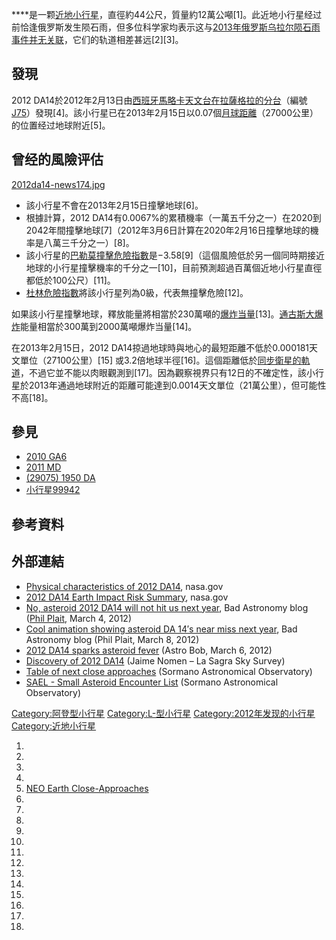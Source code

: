 ****是一颗[近地小行星](../Page/近地小行星.md "wikilink")，直徑約44公尺，質量約12萬公噸\[1\]。此近地小行星经过前恰逢俄罗斯发生陨石雨，但多位科学家均表示这与[2013年俄罗斯乌拉尔陨石雨事件并无关联](https://zh.wikipedia.org/wiki/2013年俄罗斯乌拉尔陨石雨 "wikilink")，它们的轨道相差甚远\[2\]\[3\]。

## 發現

2012 DA14於2012年2月13日由[西班牙](../Page/西班牙.md "wikilink")[馬略卡天文台在](https://zh.wikipedia.org/wiki/馬略卡天文台 "wikilink")[拉薩格拉的](https://zh.wikipedia.org/wiki/拉薩格拉 "wikilink")[分台](https://zh.wikipedia.org/wiki/拉薩格拉天文台 "wikilink")（編號[J75](https://zh.wikipedia.org/wiki/天文台編號列表#J00-J99 "wikilink")）發現\[4\]。該小行星已在2013年2月15日以0.07個[月球距離](../Page/月球距離.md "wikilink")（27000公里）的位置经过地球附近\[5\]。

## 曾经的風險评估

[2012da14-news174.jpg](https://zh.wikipedia.org/wiki/File:2012da14-news174.jpg "fig:2012da14-news174.jpg")

  - 該小行星不會在2013年2月15日撞擊地球\[6\]。
  - 根據計算，2012 DA14有0.0067%的累積機率（一萬五千分之一）在2020到2042年間撞擊地球\[7\]（2012年3月6日計算在2020年2月16日撞擊地球的機率是八萬三千分之一）\[8\]。
  - 該小行星的[巴勒莫撞擊危險指數](../Page/巴勒莫撞擊危險指數.md "wikilink")是−3.58\[9\]（這個風險低於另一個同時期接近地球的小行星撞擊機率的千分之一\[10\]，目前預測超過百萬個近地小行星直徑都低於100公尺）\[11\]。
  - [杜林危險指數](../Page/杜林危險指數.md "wikilink")將該小行星列為0級，代表無撞擊危險\[12\]。

如果該小行星撞擊地球，釋放能量將相當於230萬噸的[爆炸当量](../Page/爆炸当量.md "wikilink")\[13\]。[通古斯大爆炸](../Page/通古斯大爆炸.md "wikilink")能量相當於300萬到2000萬噸爆炸当量\[14\]。

在2013年2月15日，2012 DA14掠過地球時與地心的最短距離不低於0.000181天文單位（27100公里）\[15\] 或3.2倍地球半徑\[16\]。這個距離低於[同步衛星的軌道](https://zh.wikipedia.org/wiki/地球同步軌道 "wikilink")，不過它並不能以肉眼觀測到\[17\]。因為觀察視界只有12日的不確定性，該小行星於2013年通過地球附近的距離可能達到0.0014天文單位（21萬公里），但可能性不高\[18\]。

## 參見

  - [2010 GA6](../Page/2010_GA6.md "wikilink")
  - [2011 MD](../Page/2011_MD.md "wikilink")
  - [(29075) 1950 DA](../Page/小行星29075.md "wikilink")
  - [小行星99942](../Page/小行星99942.md "wikilink")

## 參考資料

## 外部連結

  - [Physical characteristics of 2012 DA14](http://ssd.jpl.nasa.gov/sbdb.cgi?sstr=2012+DA14;orb=1), nasa.gov
  - [2012 DA14 Earth Impact Risk Summary](https://web.archive.org/web/20120825105330/http://neo.jpl.nasa.gov/risk/2012da14.html), nasa.gov
  - [No, asteroid 2012 DA14 will not hit us next year](http://blogs.discovermagazine.com/badastronomy/2012/03/04/no-asteroid-2012-da14-will-not-hit-us-next-year/), Bad Astronomy blog ([Phil Plait](https://zh.wikipedia.org/wiki/菲爾·普萊特 "wikilink"), March 4, 2012)
  - [Cool animation showing asteroid DA 14′s near miss next year](http://blogs.discovermagazine.com/badastronomy/2012/03/08/cool-animation-showing-asteroid-da-14s-near-miss-next-year/), Bad Astronomy blog (Phil Plait, March 8, 2012)
  - [2012 DA14 sparks asteroid fever](http://astrobob.areavoices.com/2012/03/06/2012-da14-sparks-asteroid-fever-plus-vesta-in-3-d/) (Astro Bob, March 6, 2012)
  - [Discovery of 2012 DA14](https://web.archive.org/web/20120324110432/http://www.oam.es/Asteroid_2012DA14.htm) (Jaime Nomen – La Sagra Sky Survey)
  - [Table of next close approaches](http://www.brera.mi.astro.it/sormano/teca.html) (Sormano Astronomical Observatory)
  - [SAEL - Small Asteroid Encounter List](http://www.brera.mi.astro.it/sormano/sael.html) (Sormano Astronomical Observatory)

[Category:阿登型小行星](https://zh.wikipedia.org/wiki/Category:阿登型小行星 "wikilink") [Category:L-型小行星](https://zh.wikipedia.org/wiki/Category:L-型小行星 "wikilink") [Category:2012年发现的小行星](https://zh.wikipedia.org/wiki/Category:2012年发现的小行星 "wikilink") [Category:近地小行星](https://zh.wikipedia.org/wiki/Category:近地小行星 "wikilink")

1.
2.
3.
4.
5.  [NEO Earth Close-Approaches](http://neo.jpl.nasa.gov/cgi-bin/neo_ca?type=NEO&hmax=all&sort=date&sdir=ASC&tlim=far_future&dmax=5LD&max_rows=20&action=Display+Table&show=1)
6.
7.
8.
9.
10.
11.
12.
13.
14.
15.
16.
17.
18.